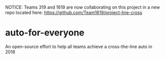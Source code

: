 NOTICE: Teams 319 and 1619 are now collaborating on this project in a new repo located here: https://github.com/Team1619/project-line-cross

# auto-for-everyone
An open-source effort to help all teams achieve a cross-the-line auto in 2018


